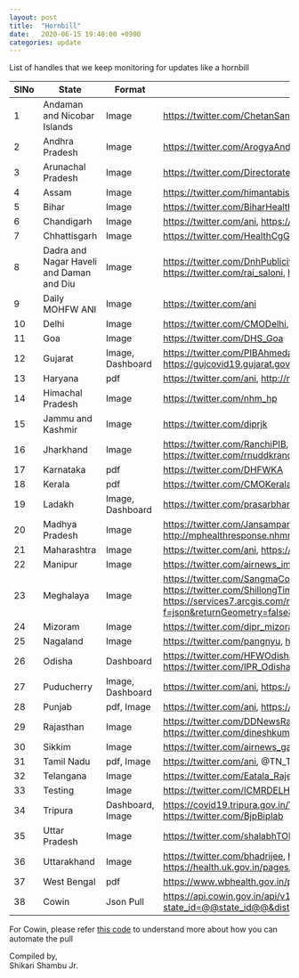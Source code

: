 ```yaml
---
layout: post
title:  "Hornbill"
date:   2020-06-15 19:48:00 +0900
categories: update
---
```


List of handles that we keep monitoring for updates like a hornbill

| SlNo | State                               | Format | Source                                            |
|------|-------------------------------------|------------|---------------------------------------------------|
|1	|Andaman and Nicobar Islands	|Image	|https://twitter.com/ChetanSanghi, https://twitter.com/Andaman_admin	|
|2	|Andhra Pradesh	|Image	|https://twitter.com/ArogyaAndhra	|
|3	|Arunachal Pradesh	|Image	|https://twitter.com/DirectorateofHS, https://twitter.com/DirHealth_ArPr	|
|4	|Assam	|Image	|https://twitter.com/himantabiswa, https://twitter.com/nhm_assam	|
|5	|Bihar	|Image	|https://twitter.com/BiharHealthDept, https://twitter.com/pib_patna	|
|6	|Chandigarh	|Image	|https://twitter.com/ani, https://twitter.com/nagarkoti	|
|7	|Chhattisgarh	|Image	|https://twitter.com/HealthCgGov	|
|8	|Dadra and Nagar Haveli and Daman and Diu	|Image	|https://twitter.com/DnhPublicity, https://twitter.com/charmieparekh, https://twitter.com/collectordaman, https://twitter.com/rai_saloni, https://twitter.com/diudistrict	|
|9	|Daily MOHFW ANI	|Image	|https://twitter.com/ani	|
|10	|Delhi	|Image	|https://twitter.com/CMODelhi, https://twitter.com/ani	|
|11	|Goa	|Image	|https://twitter.com/DHS_Goa	|
|12	|Gujarat	|Image, Dashboard	|https://twitter.com/PIBAhmedabad, https://twitter.com/DDNewsGujarati, https://twitter.com/gujhfwdept, https://gujcovid19.gujarat.gov.in/DrillDownCharts.aspx/GetDistDataForLineCovidDisrtict	|
|13	|Haryana	|pdf	|https://twitter.com/ani, http://nhmharyana.gov.in/page?id=208	|
|14	|Himachal Pradesh	|Image	|https://twitter.com/nhm_hp	|
|15	|Jammu and Kashmir	|Image	|https://twitter.com/diprjk	|
|16	|Jharkhand	|Image	|https://twitter.com/RanchiPIB, https://twitter.com/Fobgumla, https://twitter.com/visualmedia2003, https://twitter.com/rnuddkranchi	|
|17	|Karnataka	|pdf	|https://twitter.com/DHFWKA	|
|18	|Kerala	|pdf	|https://twitter.com/CMOKerala	|
|19	|Ladakh	|Image, Dashboard	|https://twitter.com/prasarbharti, http://covid.ladakh.gov.in/#dataInsights, https://twitter.com/DIPR_Leh	|
|20	|Madhya Pradesh	|Image	|https://twitter.com/JansamparkMP, https://twitter.com/healthminmp, http://mphealthresponse.nhmmp.gov.in/covid/health-bulletin/, https://mobile.twitter.com/DDNewsMP1	|
|21	|Maharashtra	|Image	|https://twitter.com/ani, https://twitter.com/pibmumbai, https://twitter.com/sanjayjog7	|
|22	|Manipur	|Image	|https://twitter.com/airnews_imphal, https://twitter.com/imphalrob, https://twitter.com/diprmanipur	|
|23	|Meghalaya	|Image	|https://twitter.com/SangmaConrad, https://twitter.com/ddnewsshillong, https://twitter.com/pibshillong, https://twitter.com/ShillongTimesIn	, https://services7.arcgis.com/nzBTI19PTHBZaEPT/arcgis/rest/services/Admin_Boundary/FeatureServer/1/query?f=json&returnGeometry=false&outFields=*&where=1=1|
|24	|Mizoram	|Image	|https://twitter.com/dipr_mizoram	|
|25	|Nagaland	|Image	|https://twitter.com/pangnyu, https://twitter.com/mygovnagaland	|
|26	|Odisha	|Dashboard	|https://twitter.com/HFWOdisha, https://twitter.com/HFWOdisha, https://twitter.com/IPR_Odisha, https://twitter.com/IPR_Odisha, https://health.odisha.gov.in/js/distDtls.js	|
|27	|Puducherry	|Image, Dashboard	|https://twitter.com/ani, https://covid19dashboard.py.gov.in/Reporting/DateWise	|
|28	|Punjab	|pdf, Image	|https://twitter.com/ani, https://twitter.com/DiveshSpeaks	|
|29	|Rajasthan	|Image	|https://twitter.com/DDNewsRajasthan, https://twitter.com/airnews_jaipur, https://twitter.com/avinashkalla, https://twitter.com/dineshkumawat	|
|30	|Sikkim	|Image	|https://twitter.com/airnews_gangtok, https://twitter.com/sikkimgovt	|
|31	|Tamil Nadu	|pdf, Image	|https://twitter.com/ani, @TN_Together_AgainstCorona Telegram channel	|
|32	|Telangana	|Image	|https://twitter.com/Eatala_Rajender, https://twitter.com/dgrsrao	|
|33	|Testing	|Image	|https://twitter.com/ICMRDELHI	|
|34	|Tripura	|Dashboard, Image	|https://covid19.tripura.gov.in/Visitor/ViewStatus.aspx, https://twitter.com/HeadlinesTripu2, https://twitter.com/BjpBiplab	|
|35	|Uttar Pradesh	|Image	|https://twitter.com/shalabhTOI, https://twitter.com/sengarlive, https://twitter.com/74_alok	|
|36	|Uttarakhand	|Image	|https://twitter.com/bhadrijee, https://twitter.com/PIBDehradun, https://twitter.com/ddnews_dehradun, https://health.uk.gov.in/pages/display/140-novel-corona-virus-guidelines-and-advisory-	|
|37 | West Bengal |pdf | https://www.wbhealth.gov.in/pages/corona/bulletin |
|38 | Cowin | Json Pull | https://api.cowin.gov.in/api/v1/reports/v2/getPublicReports?state_id=@@state_id@@&district_id=@@district_id@@&date=@@date@@ |


For Cowin, please refer [this code](https://github.com/bee-rickey/webScraper/blob/57ea418640bc0e9c09d85bac255af9ccb727014f/automation/automation.py#L325) to understand more about how you can automate the pull

Compiled by,  
Shikari Shambu Jr.
